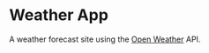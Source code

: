 
Weather App
=============

A weather forecast site using the [Open Weather](https://openweathermap.org/) API.
